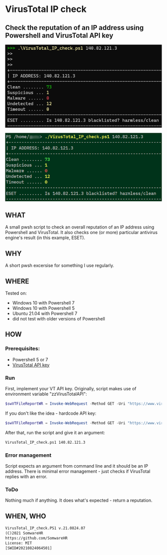 # VirusTotal IP check


## Check the reputation of an IP address using Powershell and VirusTotal API key

![on Windows](VirusTotal_IP_check-Windows.png)

![on Linux](VirusTotal_IP_check-Linux.png)



## WHAT

A small pwsh script to check an overall reputation of an IP address using Powershell and VirusTotal. It also checks one (or more) particular antivirus engine's result (in this example, ESET).



## WHY

A short pwsh excersise for something I use regularly.



## WHERE

Tested on:

+ Windows 10 with Powershell 7
+ Windows 10 with Powershell 5
+ Ubuntu 21.04 with Powershell 7
+ did not test with older versions of Powershell



## HOW

### Prerequisites:

+ Powershell 5 or 7
+ [VirusTotal API key](https://developers.virustotal.com/v3.0/reference#getting-started)

### Run

First, implement your VT API key. Originally, script makes use of environment variable "zzVirusTotalAPI":

```powershell
$swVTFileReportWR = Invoke-WebRequest -Method GET -Uri "https://www.virustotal.com/api/v3/ip_addresses/$args" -Headers @{"x-apikey"="$Env:zzVirusTotalAPI"}
```

If you don't like the idea - hardcode API key:

```powershell
$swVTFileReportWR = Invoke-WebRequest -Method GET -Uri "https://www.virustotal.com/api/v3/ip_addresses/$args" -Headers @{"x-apikey"="abcd1234efgh5678ijkl...blabla"}
```

After that, run the script and give it an argument:

```bash
VirusTotal_IP_check.ps1 140.82.121.3
```

### Error management

Script expects an argument from command line and it should be an IP address.
There is minimal error management - just checks if VirusTotal replies with an error.

### ToDo

Nothing much if anything. It does what's expected - return a reputation.



## WHEN, WHO

```
VirusTotal_IP_check.PS1 v.21.0824.07
(C)2021 SomwareHR
https://github.com/SomwareHR
License: MIT
[SWID#20210824064501]
```
